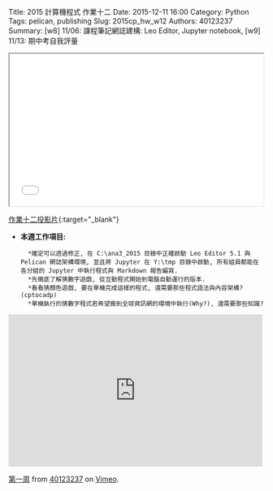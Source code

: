 Title: 2015 計算機程式 作業十二
Date: 2015-12-11 16:00
Category: Python
Tags: pelican, publishing
Slug: 2015cp_hw_w12
Authors: 40123237
Summary: [w8] 11/06: 課程筆記網誌建構: Leo Editor, Jupyter notebook, [w9] 11/13: 期中考自我評量





<iframe src="40123237_cp_w12_p.html" width="500" height="300"></iframe>

[作業十二投影片](40123237_cp_w12_p.html){:target="_blank"}


* **本週工作項目:**

        *確定可以透過修正, 在 C:\ana3_2015 目錄中正確啟動 Leo Editor 5.1 與 Pelican 網誌架構環境, 並且將 Jupyter 在 Y:\tmp 目錄中啟動, 所有組員都能在各分組的 Jupyter 中執行程式與 Markdown 報告編寫.
        *先徹底了解猜數字遊戲, 從互動程式開始到電腦自動運行的版本.
        *看看猜顏色遊戲, 要在單機完成這樣的程式, 還需要那些程式語法與內容架構? (cptocadp)
        *單機執行的猜數字程式若希望搬到全球資訊網的環境中執行(Why?), 還需要那些知識?




<iframe src="https://player.vimeo.com/video/151750352" width="500" height="300" frameborder="0" webkitallowfullscreen mozallowfullscreen allowfullscreen></iframe>
<p><a href="https://vimeo.com/151750352">第一周</a> from <a href="https://vimeo.com/user40271183">40123237</a> on <a href="https://vimeo.com">Vimeo</a>.</p>
 